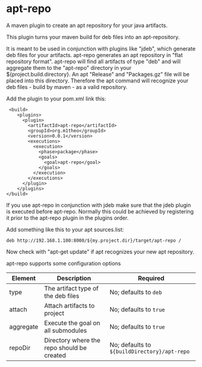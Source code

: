 apt-repo
========

A maven plugin to create an apt repository for your java artifacts.

This plugin turns your maven build for deb files into an apt-repository.

It is meant to be used in conjunction with plugins like "jdeb", which generate deb files for 
your artifacts.
apt-repo generates an apt repository in "flat repository format".
apt-repo will find all artifacts of type "deb" and will aggregate them to the "apt-repo" directory in your ${project.build.directory}.
An apt "Release" and "Packages.gz" file will be placed into this directory.
Therefore the apt command will recognize your deb files - build by maven - as a valid repository.

Add the plugin to your pom.xml link this:
```
 <build>
    <plugins>
      <plugin>
        <artifactId>apt-repo</artifactId>
        <groupId>org.m1theo</groupId>
        <version>0.0.1</version>
        <executions>
          <execution>
            <phase>package</phase>
            <goals>
              <goal>apt-repo</goal>
            </goals>
          </execution>
        </executions>
      </plugin>
    </plugins>
</build>
```
If you use apt-repo in conjunction with jdeb make sure that the jdeb plugin is executed before apt-repo. 
Normally this could be achieved by registering it prior to the apt-repo plugin in the plugins order.

Add something like this to your apt sources.list:
```
deb http://192.168.1.100:8000/${my.project.dir}/target/apt-repo /
```
Now check with "apt-get update" if apt recognizes your new apt repository.

apt-repo supports some configuration options

Element       | Description                                                                  | Required
------------- | ---------------------------------------------------------------------------- | -----------------------------------------------------------------
type          | The artifact type of the deb files                                           | No; defaults to `deb`
attach        | Attach artifacts to project                                                  | No; defaults to `true`
aggregate     | Execute the goal on all submodules                                           | No; defaults to `true`
repoDir       | Directory where the repo should be created                                   | No; defaults to `${buildDirectory}/apt-repo`

